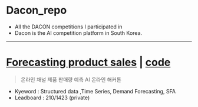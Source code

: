 # Dacon_repo
+ All the DACON competitions I participated in
+ Dacon is the AI competition platform in South Korea.

- - -
# [Forecasting product sales][dacon_link_1] | [code][dacon_code_link_1]
[dacon_link_1]: https://dacon.io/competitions/official/236129/leaderboard
[dacon_code_link_1]: https://dacon.io/competitions/official/236129/leaderboard
> 온라인 채널 제품 판매량 예측 AI 온라인 해커톤
+ Kyeword : Structured data ,Time Series, Demand Forecasting, SFA
+ Leadboard : 210/1423 (private)
